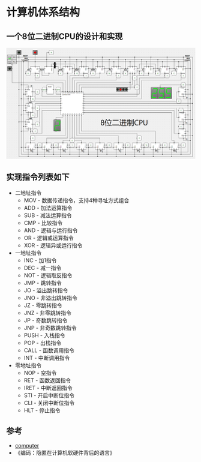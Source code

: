 # 计算机体系结构

## 一个8位二进制CPU的设计和实现

![CPU](img/cpu/cpu.png)

## 实现指令列表如下

- 二地址指令
  - MOV - 数据传递指令，支持4种寻址方式组合
  - ADD - 加法运算指令
  - SUB - 减法运算指令
  - CMP - 比较指令
  - AND - 逻辑与运行指令
  - OR - 逻辑或运算指令
  - XOR - 逻辑异或运行指令
- 一地址指令
  - INC - 加1指令
  - DEC - 减一指令
  - NOT - 逻辑取反指令
  - JMP - 跳转指令
  - JO - 溢出跳转指令
  - JNO - 非溢出跳转指令
  - JZ - 零跳转指令
  - JNZ - 非零跳转指令
  - JP - 奇数跳转指令
  - JNP - 非奇数跳转指令
  - PUSH - 入栈指令
  - POP - 出栈指令
  - CALL - 函数调用指令
  - INT - 中断调用指令
- 零地址指令
  - NOP - 空指令
  - RET - 函数返回指令
  - IRET - 中断返回指令
  - STI - 开启中断位指令
  - CLI - 关闭中断位指令
  - HLT - 停止指令


## 参考

- [computer](https://github.com/StevenBaby/computer)
- 《编码：隐匿在计算机软硬件背后的语言》
